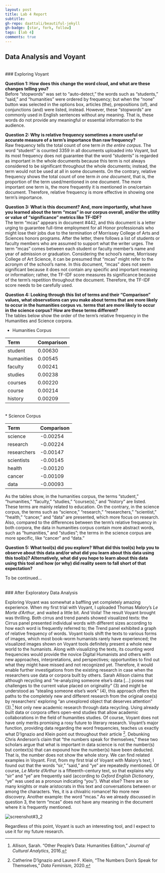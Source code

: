 ```yaml
---
layout: post
title: Lab 4 Report
subtitle:
gh-repo: daattali/beautiful-jekyll
gh-badge: [star, fork, follow]
tags: [lab 4]
comments: true
---
```


## Data Analysis and Voyant

<br/>
### Exploring Voyant

**Question 1: How does this change the word cloud, and what are these changes telling you?**<br/>
Before “stopwords” was set to “auto-detect,” the words such as “students,” “said,” and “humanities” were ordered by frequency; but when the “none” button was selected in the options box, articles (the), prepositions (of), and conjunctions (and) were listed, instead. However, these “stopwords” are commonly used in English sentences without any meaning. That is, these words do not provide any meaningful or essential information to the audience.

**Question 2: Why is relative frequency sometimes a more useful or accurate measure of a term’s importance than raw frequency?**<br/>
Raw frequency tells the total count of one term *in the entire corpus*. The word “student” is counted 3359 in all documents uploaded into Voyant, but its most frequency does not guarantee that the word “students” is regarded as important in the whole documents because this term is not always considered to be significant throughout the whole documents; instead, the term would not be used at all in some documents. On the contrary, relative frequency shows the total count of one term *in one document*, that is, the proportion of the term used/mentioned in one document. The more important one term is, the more frequently it is mentioned in one/certain document. Therefore, relative frequency is more effective in showing one term’s importance.

**Question 3: What is this document? And, more importantly, what have you learned about the term “mcas” in our corpus overall, and/or the utility or value of “significance” metrics like TF-IDF?**<br/>
The term “mcas” appears in document #442, and this document is a letter urging to guarantee full-time employment for all Honor professionals who might lose their jobs due to the termination of Morrissey College of Arts and Sciences honors programs. After the letter, there follows a list of students or faculty members who are assumed to support what the writer urges. The term “mcas” comes between each student or faculty member’s name and year of admission or graduation. Considering the school’s name, Morrissey College of Art Science, it can be presumed that “mcas” might refer to the acronym of the school’s name. In this document, “mcas” does not seem significant because it does not contain any specific and important meaning or information; rather, the TF-IDF score measures its significance because of the term’s repetition throughout the document. Therefore, the TF-IDF score needs to be carefully used.

**Question 4: Looking through this list of terms and their “Comparison” values, what observations can you make about terms that are more likely to occur in the humanities corpus vs. terms that are more likely to occur in the science corpus? How are these terms different?**<br/>
The tables below show the order of the term’s relative frequency in the Humanities and Science corpora.

* Humanities Corpus

|  Term | Comparison |
| :-----| :---|
| student | 0.00630 |
| humanities | 0.00545 |
| faculty | 0.00241 |
| studies | 0.00238 |
| courses | 0.00220 |
| course | 0.00214 |
| history | 0.00209 |

<br/>
* Science Corpus

|  Term | Comparison |
| :-----| :---|
| science | -0.00254 |
| research | -0.00224 |
| researchers | -0.00147 |
| scientists | -0.00145 |
| health | -0.00120 |
| cancer | -0.00109 |
| data | -0.00093 |

As the tables show, in the humanities corpus, the terms “student,” “humanities,” “faculty,” “studies,” “course(s),” and “history” are listed. These terms are mainly related to education. On the contrary, in the science corpus, the terms such as “science,” “research,” “researchers,” “scientist,” “health,” “cancer,” and “data” are presented, which more focus on research. Also, compared to the differences between the term’s relative frequency in both corpora, the data in humanities corpus contain more abstract words, such as “humanities,” and “studies”; the terms in the science corpus are more specific, like “cancer” and “data.”

**Question 5: What tool(s) did you explore? What did this tool(s) help you to observe about this data and/or what did you learn about this data using this tool(s)? Alternatively, what did you hope to learn about this data using this tool and how (or why) did reality seem to fall short of that expectation?**<br/>

To be continued...

<br/>
### After Exploratory Data Analysis

Exploring Voyant was somewhat a baffling yet completely amazing experience. When my first trial with Voyant, I uploaded Thomas Malory’s *Le Morte d’Arthur*, and waited a little bit. And Voila! The result Voyant brought was thrilling. Both cirrus and trend panels showed visualized texts: the Cirrus panel presented individual words with different sizes according to how each word is frequently referred to; the Trend panel exhibited a graph of relative frequency of words. Voyant tools shift the texts to various forms of images, which most book-worm humanists rarely have experienced; the visualized images shown on Voyant tools definitely present a whole new world to the humanists. Along with visualizing the texts, its counting word frequencies would provide the novice Digital Humanists and others with new approaches, interpretations, and perspectives; opportunities to find out what they might have missed and not recognized yet. Therefore, it would enable further investigations from the existing research in case when the researchers use data or corpora built by others. Sarah Allison claims that although recycling and “re-analyzing someone else’s data [...] poses real challenges to the current value placed on originality” (3) and might be understood as “stealing someone else’s work” (4), this approach offers the paths to the completely new and different research from the original one(s) by researchers’ exploring “an unexplored object that deserves attention” (3).[^1] Not only new academic research through data recycling. Using already built data or corpora offers open-end studies that allow academic collaborations in the field of humanities studies.
Of course, Voyant does not have only merits promising a rosy future to literary research. Voyant’s major function, providing data regarding the word frequencies, teaches us exactly what D’Ignazio and Klein point out throughout their article [^2]. Debunking Chris Anderson’s claim that “the numbers speak for themselves,” these two scholars argue that what is important in data science is not the number(s) but context(s) that can expound how the number(s) have been deducted. That is, the number does not show the whole story. We can find related examples in Voyant. First, from my first trial of Voyant with Malory’s text, I found out that the words “sir,” “said,” and “ye” are repeatedly mentioned. Of course, *Le Morte d’Arthur* is a fifteenth-century text, so that explains why “sir” and “ye” are frequently said (according to *Oxford English Dictionary*, “ye” was used as a pronoun indicating “you”). What else? There are so many knights or male aristocrats in this text and conversations between or among the characters. Yes, it is a chivalric romance! No more new discovery. Another example: the word “mcas.” As we already discussed in question 3, the term “mcas” does not have any meaning in the document where it is frequently mentioned.

![screenshot#3_2](/assets/screenshot#3_2.png)

Regardless of this point, Voyant is such an interesting tool, and I expect to use it for my future research.

[^1]: Allison, Sarah. “Other People’s Data: Humanities Edition,” *Journal of Cultural Analytics*, 2016.
[^2]: Catherine D’Ignazio and Lauren F. Klein, “The Numbers Don’s Speak for Themselves,” *Data Feminism*, 2020.
